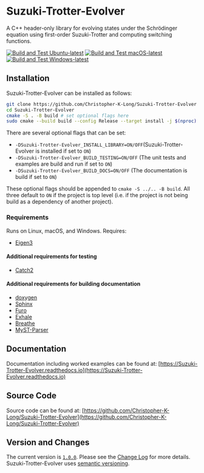 # Suzuki-Trotter-Evolver

A C++ header-only library for evolving states under the Schrödinger equation using first-order Suzuki-Trotter and computing switching functions.

[![Build and Test Ubuntu-latest](https://github.com/Christopher-K-Long/Suzuki-Trotter-Evolver/actions/workflows/ubuntu_latest.yml/badge.svg)](https://github.com/Christopher-K-Long/Suzuki-Trotter-Evolver/actions/workflows/ubuntu_latest.yml) [![Build and Test macOS-latest](https://github.com/Christopher-K-Long/Suzuki-Trotter-Evolver/actions/workflows/macos-latest.yml/badge.svg)](https://github.com/Christopher-K-Long/Suzuki-Trotter-Evolver/actions/workflows/macos-latest.yml) [![Build and Test Windows-latest](https://github.com/Christopher-K-Long/Suzuki-Trotter-Evolver/actions/workflows/windows-latest.yml/badge.svg)](https://github.com/Christopher-K-Long/Suzuki-Trotter-Evolver/actions/workflows/windows-latest.yml)

## Installation

Suzuki-Trotter-Evolver can be installed as follows:

```bash
git clone https://github.com/Christopher-K-Long/Suzuki-Trotter-Evolver
cd Suzuki-Trotter-Evolver
cmake -S . -B build # set optional flags here
sudo cmake --build build --config Release --target install -j $(nproc)
```

There are several optional flags that can be set:
- ``-DSuzuki-Trotter-Evolver_INSTALL_LIBRARY=ON/OFF``(Suzuki-Trotter-Evolver is installed if set to ``ON``)
- ``-DSuzuki-Trotter-Evolver_BUILD_TESTING=ON/OFF`` (The unit tests and examples are build and run if set to ``ON``)
- ``-DSuzuki-Trotter-Evolver_BUILD_DOCS=ON/OFF`` (The documentation is build if set to ``ON``)

These optional flags should be appended to ``cmake -S ../.. -B build``. All three default to ``ON`` if the project is top level (i.e. if the project is not being build as a dependency of another project).

### Requirements

Runs on Linux, macOS, and Windows. Requires:

- [Eigen3](https://eigen.tuxfamily.org/)

#### Additional requirements for testing

- [Catch2](https://github.com/catchorg/Catch2)

#### Additional requirements for building documentation

- [doxygen](https://doxygen.nl/)
- [Sphinx](https://www.sphinx-doc.org/)
- [Furo](https://github.com/pradyunsg/furo)
- [Exhale](https://exhale.readthedocs.io)
- [Breathe](https://breathe.readthedocs.io)
- [MyST-Parser](https://myst-parser.readthedocs.io/)

## Documentation

Documentation including worked examples can be found at: [https://Suzuki-Trotter-Evolver.readthedocs.io](https://Suzuki-Trotter-Evolver.readthedocs.io)

## Source Code

Source code can be found at: [https://github.com/Christopher-K-Long/Suzuki-Trotter-Evolver](https://github.com/Christopher-K-Long/Suzuki-Trotter-Evolver)

## Version and Changes

The current version is [`1.0.0`](ChangeLog.md#release-100). Please see the [Change Log](ChangeLog.md) for more details. Suzuki-Trotter-Evolver uses [semantic versioning](https://semver.org/).